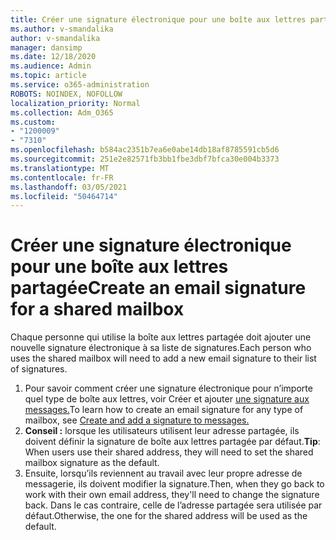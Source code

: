 ```yaml
---
title: Créer une signature électronique pour une boîte aux lettres partagée
ms.author: v-smandalika
author: v-smandalika
manager: dansimp
ms.date: 12/18/2020
ms.audience: Admin
ms.topic: article
ms.service: o365-administration
ROBOTS: NOINDEX, NOFOLLOW
localization_priority: Normal
ms.collection: Adm_O365
ms.custom:
- "1200009"
- "7310"
ms.openlocfilehash: b584ac2351b7ea6e0abe14db18af8785591cb5d6
ms.sourcegitcommit: 251e2e82571fb3bb1fbe3dbf7bfca30e004b3373
ms.translationtype: MT
ms.contentlocale: fr-FR
ms.lasthandoff: 03/05/2021
ms.locfileid: "50464714"
---
```

# <a name="create-an-email-signature-for-a-shared-mailbox"></a><span data-ttu-id="8c32e-102">Créer une signature électronique pour une boîte aux lettres partagée</span><span class="sxs-lookup"><span data-stu-id="8c32e-102">Create an email signature for a shared mailbox</span></span>

<span data-ttu-id="8c32e-103">Chaque personne qui utilise la boîte aux lettres partagée doit ajouter une nouvelle signature électronique à sa liste de signatures.</span><span class="sxs-lookup"><span data-stu-id="8c32e-103">Each person who uses the shared mailbox will need to add a new email signature to their list of signatures.</span></span>

1. <span data-ttu-id="8c32e-104">Pour savoir comment créer une signature électronique pour n’importe quel type de boîte aux lettres, voir Créer et ajouter [une signature aux messages.](https://support.office.com/article/8ee5d4f4-68fd-464a-a1c1-0e1c80bb27f2)</span><span class="sxs-lookup"><span data-stu-id="8c32e-104">To learn how to create an email signature for any type of mailbox, see [Create and add a signature to messages.](https://support.office.com/article/8ee5d4f4-68fd-464a-a1c1-0e1c80bb27f2)</span></span>
2. <span data-ttu-id="8c32e-105">**Conseil :** lorsque les utilisateurs utilisent leur adresse partagée, ils doivent définir la signature de boîte aux lettres partagée par défaut.</span><span class="sxs-lookup"><span data-stu-id="8c32e-105">**Tip**: When users use their shared address, they will need to set the shared mailbox signature as the default.</span></span>
3. <span data-ttu-id="8c32e-106">Ensuite, lorsqu’ils reviennent au travail avec leur propre adresse de messagerie, ils doivent modifier la signature.</span><span class="sxs-lookup"><span data-stu-id="8c32e-106">Then, when they go back to work with their own email address, they'll need to change the signature back.</span></span> <span data-ttu-id="8c32e-107">Dans le cas contraire, celle de l’adresse partagée sera utilisée par défaut.</span><span class="sxs-lookup"><span data-stu-id="8c32e-107">Otherwise, the one for the shared address will be used as the default.</span></span>